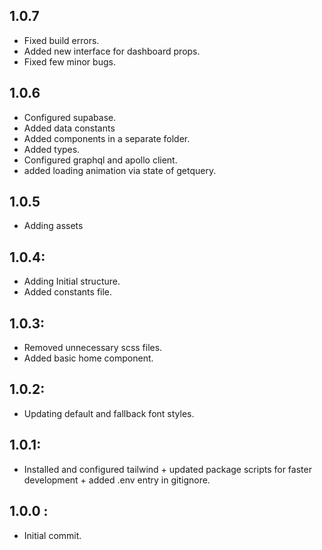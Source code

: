 ## 1.0.7

- Fixed build errors.
- Added new interface for dashboard props.
- Fixed few minor bugs.

## 1.0.6

- Configured supabase.
- Added data constants
- Added components in a separate folder.
- Added types.
- Configured graphql and apollo client.
- added loading animation via state of getquery.

## 1.0.5

- Adding assets

## 1.0.4:

- Adding Initial structure.
- Added constants file.

## 1.0.3:

- Removed unnecessary scss files.
- Added basic home component.

## 1.0.2:

- Updating default and fallback font styles.

## 1.0.1:

- Installed and configured tailwind + updated package scripts for faster development + added .env entry in gitignore.

## 1.0.0 :

- Initial commit.
